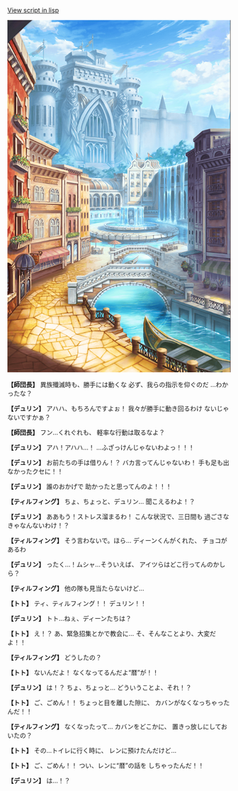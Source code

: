 [View script in lisp](../scripts/1620402.txt)

![006_town.png](../images/backgrounds/006_town.png)

**【師団長】**
異族殲滅時も、勝手には動くな
必ず、我らの指示を仰ぐのだ
…わかったな？

**【デュリン】**
アハハ、もちろんですよぉ！
我々が勝手に動き回るわけ
ないじゃないですかぁ？

**【師団長】**
フン…くれぐれも、
軽率な行動は取るなよ？

**【デュリン】**
アハ！アハハ…！
…ふざっけんじゃないわよっ！！！

**【デュリン】**
お前たちの手は借りん！？
バカ言ってんじゃないわ！
手も足も出なかったクセに！！

**【デュリン】**
誰のおかげで
助かったと思ってんのよ！！！

**【ティルフィング】**
ちょ、ちょっと、デュリン…
聞こえるわよ！？

**【デュリン】**
ああもう！ストレス溜まるわ！
こんな状況で、三日間も
過ごさなきゃなんないわけ！？

**【ティルフィング】**
そう言わないで。ほら…
ディーンくんがくれた、
チョコがあるわ

**【デュリン】**
ったく…！ムシャ…そういえば、
アイツらはどこ行ってんのかしら？

**【ティルフィング】**
他の隊も見当たらないけど…

**【トト】**
ティ、ティルフィング！！
デュリン！！

**【デュリン】**
トト…ねぇ、ディーンたちは？

**【トト】**
え！？
あ、緊急招集とかで教会に…
そ、そんなことより、大変だよ！！

**【ティルフィング】**
どうしたの？

**【トト】**
ないんだよ！
なくなってるんだよ“暦”が！！

**【デュリン】**
は！？
ちょ、ちょっと…
どういうことよ、それ！？

**【トト】**
ご、ごめん！！
ちょっと目を離した隙に、
カバンがなくなっちゃったんだ！！

**【ティルフィング】**
なくなったって…
カバンをどこかに、
置きっ放しにしておいたの？

**【トト】**
その…トイレに行く時に、
レンに預けたんだけど…

**【トト】**
ご、ごめん！！
つい、レンに“暦”の話を
しちゃったんだ！！

**【デュリン】**
は…！？